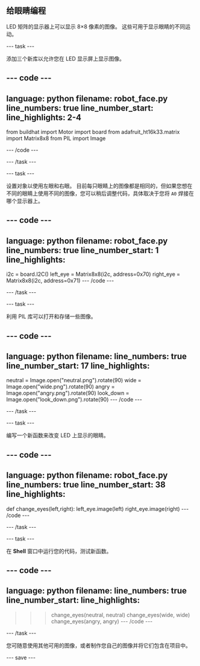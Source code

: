 ## 给眼睛编程

LED 矩阵的显示器上可以显示 8×8 像素的图像。 这些可用于显示眼睛的不同运动。

--- task ---

添加三个新库以允许您在 LED 显示屏上显示图像。

--- code ---
---
language: python
filename: robot_face.py
line_numbers: true
line_number_start:
line_highlights: 2-4
---
from buildhat import Motor
import board
from adafruit_ht16k33.matrix import Matrix8x8
from PIL import Image

--- /code ---

--- /task ---

--- task ---

设置对象以使用左眼和右眼。 目前每只眼睛上的图像都是相同的，但如果您想在不同的眼睛上使用不同的图像，您可以稍后调整代码，具体取决于您将 `A0` 焊接在哪个显示器上。

--- code ---
---
language: python
filename: robot_face.py
line_numbers: true
line_number_start: 1
line_highlights:
---

i2c = board.I2C()
left_eye = Matrix8x8(i2c, address=0x70)
right_eye = Matrix8x8(i2c, address=0x71)
--- /code ---

--- /task ---

--- task ---

利用 PIL 库可以打开和存储一些图像。

--- code ---
---
language: python
filename:
line_numbers:
true line_number_start: 17
line_highlights:
---

neutral = Image.open("neutral.png").rotate(90)
wide = Image.open("wide.png").rotate(90)
angry = Image.open("angry.png").rotate(90)
look_down = Image.open("look_down.png").rotate(90)
--- /code ---

--- /task ---

--- task ---

编写一个新函数来改变 LED 上显示的眼睛。

--- code ---
---
language: python
filename: robot_face.py
line_numbers: true
line_number_start: 38
line_highlights:
---
def change_eyes(left,right):
    left_eye.image(left)
    right_eye.image(right)
--- /code ---

--- /task ---

--- task ---

在 **Shell** 窗口中运行您的代码，测试新函数。

--- code ---
---
language: python
filename:
line_numbers: true
line_number_start:
line_highlights:
---
>>> change_eyes(neutral, neutral)
>>> change_eyes(wide, wide)
>>> change_eyes(angry, angry)
--- /code ---

--- /task ---

您可随意使用其他可用的图像，或者制作您自己的图像并将它们包含在项目中。

--- save ---
